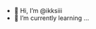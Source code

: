 - 👋 Hi, I’m @ikksiii
- 🌱 I’m currently learning ...


<!---
ikksiii/ikksiii is a ✨ special ✨ repository because its `README.md` (this file) appears on your GitHub profile.
You can click the Preview link to take a look at your changes.
--->
